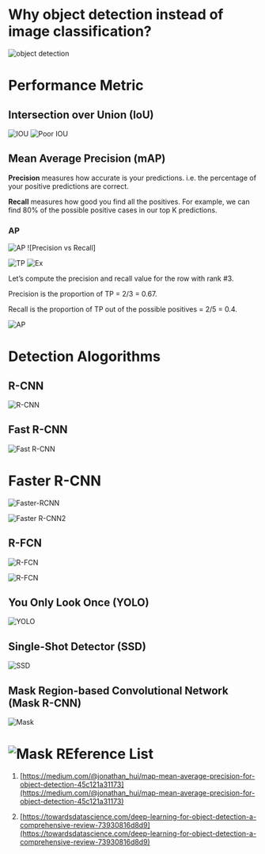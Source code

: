Why object detection instead of image classification?
===
![object detection](https://cdn-images-1.medium.com/max/800/1*Hz6t-tokG1niaUfmcysusw.jpeg)

Performance Metric
===
## Intersection over Union (IoU)
![IOU](https://www.pyimagesearch.com/wp-content/uploads/2016/09/iou_equation.png)
![Poor IOU](https://www.pyimagesearch.com/wp-content/uploads/2016/09/iou_examples.png)

## Mean Average Precision (mAP)

**Precision** measures how accurate is your predictions. i.e. the percentage of your positive predictions are correct.

**Recall** measures how good you find all the positives. For example, we can find 80% of the possible positive cases in our top K predictions.

### AP
![AP](https://cdn-images-1.medium.com/max/800/1*9ordwhXD68cKCGzuJaH2Rg.png)
![Precision vs Recall]

![TP](https://cdn-images-1.medium.com/max/800/1*KDBbl6fT1pBLjUzlKCCBQA.png)
![Ex](https://cdn-images-1.medium.com/max/800/1*0-EiedG6QZ07ysMPpLmHtQ.png)

Let’s compute the precision and recall value for the row with rank #3.

Precision is the proportion of TP = 2/3 = 0.67.

Recall is the proportion of TP out of the possible positives = 2/5 = 0.4.

![AP](https://cdn-images-1.medium.com/max/800/1*5C4GaqxfPrq-9lFINMix8Q.png)


Detection Alogorithms
===
## R-CNN

![R-CNN](https://cdn-images-1.medium.com/max/800/1*D2sFqL329qKKx4Tvl31IhQ.png)

## Fast R-CNN
![Fast R-CNN](https://cdn-images-1.medium.com/max/800/1*iWyUwIPO-5kA2ECAfaaPSg.png)

# Faster R-CNN

![Faster-RCNN](https://cdn-images-1.medium.com/max/800/1*7heX-no7cdqllky-GwGBfQ.png)


![Faster R-CNN2](https://cdn-images-1.medium.com/max/800/1*LHk_CCzzfP9mzw280kG70w.png)


## R-FCN

![R-FCN](https://cdn-images-1.medium.com/max/800/1*cHEvY3E2HW65AF-mPeMwOg.png)

![R-FCN](https://cdn-images-1.medium.com/max/800/1*Q20DdanzQbvBjg4DLvJkGg.png)

## You Only Look Once (YOLO)

![YOLO](https://cdn-images-1.medium.com/max/800/1*n09xW-miKM_0M62a8VsVjw.png)

## Single-Shot Detector (SSD)

![SSD](https://cdn-images-1.medium.com/max/800/1*9juuB8HOBnoNqvEruiCT2A.png)

## Mask Region-based Convolutional Network (Mask R-CNN)

![Mask](https://cdn-images-1.medium.com/max/800/1*IX55uRz8s-E79AvNhpsBmg.png)

![Mask](https://cdn-images-1.medium.com/max/800/1*cje-Cm-RO_1hCe1YFxpd1Q.png)
REference List
====
1. [https://medium.com/@jonathan_hui/map-mean-average-precision-for-object-detection-45c121a31173](https://medium.com/@jonathan_hui/map-mean-average-precision-for-object-detection-45c121a31173)

2. [https://towardsdatascience.com/deep-learning-for-object-detection-a-comprehensive-review-73930816d8d9](https://towardsdatascience.com/deep-learning-for-object-detection-a-comprehensive-review-73930816d8d9)



